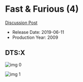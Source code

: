 # Fast & Furious (4)

[Discussion Post](https://www.avsforum.com/threads/bass-eq-for-filtered-movies.2995212/post-58204968)

* Release Date: 2019-06-11
* Production Year: 2009

## DTS:X

![img 0](https://i.imgur.com/kXVwGhe.jpg)

![img 1](https://i.imgur.com/lLWu9zc.jpg)

